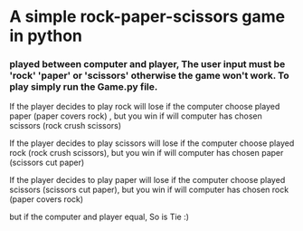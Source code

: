 # A simple rock-paper-scissors game in python 
### played between computer and player, The user input must be 'rock' 'paper' or 'scissors' otherwise the game won't work. To play simply run the Game.py file.

If the player decides to play rock will lose if the computer choose played paper (paper covers rock) , but you win if will computer has chosen scissors (rock crush scissors)

If the player decides to play scissors will lose if the computer choose played rock (rock crush scissors), but you win if will computer has chosen paper (scissors cut paper)

If the player decides to play paper will lose if the computer choose played scissors (scissors cut paper), but you win if will computer has chosen rock (paper covers rock)

but if the computer and player equal, So is Tie :)
